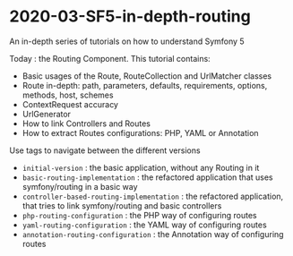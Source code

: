 # 2020-03-SF5-in-depth-routing

An in-depth series of tutorials on how to understand Symfony 5

Today : the Routing Component. This tutorial contains:

* Basic usages of the Route, RouteCollection and UrlMatcher classes
* Route in-depth: path, parameters, defaults, requirements, options, methods, host, schemes
* ContextRequest accuracy
* UrlGenerator
* How to link Controllers and Routes
* How to extract Routes configurations: PHP, YAML or Annotation

Use tags to navigate between the different versions
* `initial-version` : the basic application, without any Routing in it
* `basic-routing-implementation` : the refactored application that uses symfony/routing in a basic way
* `controller-based-routing-implementation` : the refactored application, that tries to link symfony/routing and basic controllers
* `php-routing-configuration` : the PHP way of configuring routes
* `yaml-routing-configuration` : the YAML way of configuring routes
* `annotation-routing-configuration` : the Annotation way of configuring routes
